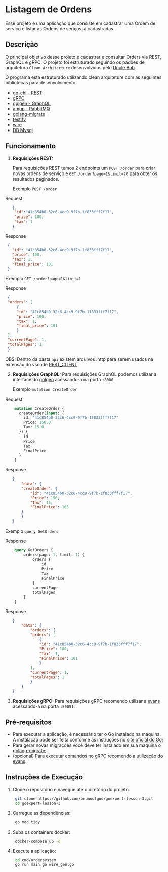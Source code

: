 # Listagem de Ordens 

Esse projeto é uma aplicação que consiste em cadastrar uma Ordem de serviço e listar as Ordens de seriços já cadastradas.

## Descrição

O principal objetivo desse projeto é cadastrar e consultar Orders via REST, GraphQL e gRPC. O projeto foi estruturado seguindo os padões de arquitetura  `Clean Architecture` desenvolvidos pelo [Uncle Bob](http://cleancoder.com/).

O programa está estruturado utilizando clean arquiteture com as seguintes bibliotecas para desenvolvimento  
 - [go-chi - REST](https://github.com/go-chi/chi)
 - [gRPC](https://grpc.io/docs/languages/go/quickstart/)
 - [gqlgen - GraphQL](https://github.com/99designs/gqlgen)
 - [amqp - RabbitMQ](github.com/streadway/amqp)
 - [golang-migrate](https://github.com/golang-migrate/migrate)
 - [testify](https://github.com/stretchr/testify)
 - [wire](https://github.com/google/wire)
 - [DB Mysql](https://github.com/go-sql-driver/mysql)


## Funcionamento

1. **Requisições REST:**
   
   Para requisições REST temos 2 endpoints um `POST /order` para criar novas ordens de serviço e `GET /order?page=1&limit=20` para obter os resultados paginados.

   Exemplo `POST /order`

  Request 
  ```json
     {
      "id":"41c854b0-32c6-4cc9-9f7b-1f833fff7f17",
      "price": 100,
      "tax": 1
     }
  ```
   Response
   ```json
    {
      "id": "41c854b0-32c6-4cc9-9f7b-1f833fff7f17",
      "price": 100,
      "tax": 1,
      "final_price": 101
    }
  ```
   Exemplo `GET /order?page=1&limit=1`

   Response
   ```json
    {
    "orders": [
        {
        "id": "41c854b0-32c6-4cc9-9f7b-1f833fff7f17",
        "price": 100,
        "tax": 1,
        "final_price": 101
        }
    ],
    "currentPage": 1,
    "totalPages": 1
    }
  ```
   OBS: Dentro da pasta  `api` existem arquivos .http para serem usados na extensão do vscode [REST_CLIENT](https://marketplace.visualstudio.com/items?itemName=humao.rest-client)

 

 
2. **Requisições GraphQL:**
   Para requisições GraphQL podemos utilizar a interface do [gqlgen](https://github.com/99designs/gqlgen) acessando-a na porta `:8080`:

   Exemplo `mutation CreateOrder`

  Request 
  ```graphql
      mutation CreateOrder {
        createOrder(input: {
          id: "41c854b0-32c6-4cc9-9f7b-1f833fff7f17"
          Price: 150.0
          Tax: 15.0
        }) {
          id
          Price
          Tax
          FinalPrice
        }
      }
  ```
   Response
   ```json
      {
          "data": {
          "createOrder": {
              "id": "41c854b0-32c6-4cc9-9f7b-1f833fff7f17",
              "Price": 150,
              "Tax": 15,
              "FinalPrice": 165
          }
          }
      }
  ```
   Exemplo `query GetOrders`

   Response
  ```graphql
      query GetOrders {
          orders(page: 1, limit: 1) {
              orders {
                  id
                  Price
                  Tax
                  FinalPrice
              }
              currentPage
              totalPages
          }
      }
  ```
   Response
   ```json
      {
          "data": {
              "orders": {
              "orders": [
                  {
                  "id": "41c854b0-32c6-4cc9-9f7b-1f833fff7f17",
                  "Price": 100,
                  "Tax": 1,
                  "FinalPrice": 101
                  }
              ],
              "currentPage": 1,
              "totalPages": 1
              }
          }
      }
  ```

3. **Requisições gRPC:**
   Para requisições gRPC recomendo utilizar a [evans](https://github.com/ktr0731/evans) acessando-a na porta `:50051`:


## Pré-requisitos

 - Para executar a aplicação, é necessário ter o Go instalado na máquina. A instalação pode ser feita conforme as instruções no [site oficial do Go](https://golang.org/dl/);
 - Para gerar novas migrações você deve ter instalado em sua maquina o [golang-migrate](https://github.com/golang-migrate/migrate);
 - (opcional) Para executar comandos no gRPC recomendo a utilização do [evans](https://github.com/ktr0731/evans).


## Instruções de Execução

1. Clone o repositório e navegue até o diretório do projeto.
   
   ```bash
    git clone https://github.com/brunoofgod/goexpert-lesson-3.git
    cd goexpert-lesson-3
   ```

2. Carregue as dependências:
   
   ```bash
    go mod tidy
   ```
3. Suba os containers docker:
   
   ```bash
    docker-compose up -d
   ```
4. Execute a aplicação:
   
   ```bash
    cd cmd/ordersystem
    go run main.go wire_gen.go 
   ```
